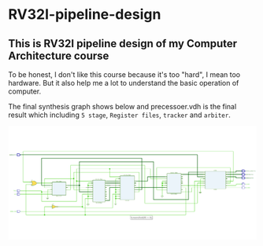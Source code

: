 # RV32I-pipeline-design
## This is RV32I pipeline design of my Computer Architecture course


To be honest, I don't like this course because it's too "hard", I mean too hardware. But it also help me a lot to understand the basic operation of computer. 


The final synthesis graph shows below and precessoer.vdh is the final result which including `5 stage`, `Register files`, `tracker` and `arbiter`.

<img  src="https://github.com/QiyuZ/RV32I-pipeline-design/blob/master/interfaces%20pics/final.png"/></div>
